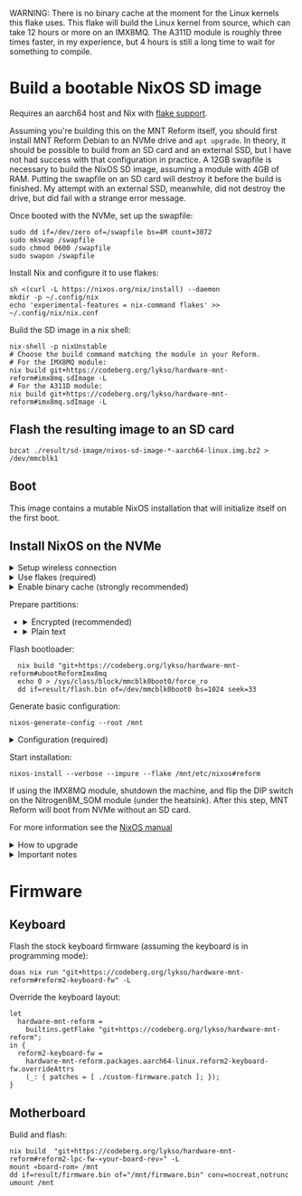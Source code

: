 WARNING: There is no binary cache at the moment for the Linux kernels this flake uses. This flake will build the Linux kernel from source, which can take 12 hours or more on an IMX8MQ. The A311D module is roughly three times faster, in my experience, but 4 hours is still a long time to wait for something to compile.

# Build a bootable NixOS SD image

Requires an aarch64 host and Nix with [flake support](https://www.tweag.io/blog/2020-05-25-flakes/).

Assuming you're building this on the MNT Reform itself, you should first install MNT Reform Debian to an NVMe drive and `apt upgrade`. In theory, it should be possible to build from an SD card and an external SSD, but I have not had success with that configuration in practice. A 12GB swapfile is necessary to build the NixOS SD image, assuming a module with 4GB of RAM. Putting the swapfile on an SD card will destroy it before the build is finished. My attempt with an external SSD, meanwhile, did not destroy the drive, but did fail with a strange error message.

Once booted with the NVMe, set up the swapfile:
```
sudo dd if=/dev/zero of=/swapfile bs=4M count=3072
sudo mkswap /swapfile
sudo chmod 0600 /swapfile
sudo swapon /swapfile
```

Install Nix and configure it to use flakes:
```
sh <(curl -L https://nixos.org/nix/install) --daemon
mkdir -p ~/.config/nix
echo 'experimental-features = nix-command flakes' >> ~/.config/nix/nix.conf
```

Build the SD image in a nix shell:
```
nix-shell -p nixUnstable
# Choose the build command matching the module in your Reform.
# For the IMX8MQ module:
nix build git+https://codeberg.org/lykso/hardware-mnt-reform#imx8mq.sdImage -L
# For the A311D module:
nix build git+https://codeberg.org/lykso/hardware-mnt-reform#imx8mq.sdImage -L
```

## Flash the resulting image to an SD card
```
bzcat ./result/sd-image/nixos-sd-image-*-aarch64-linux.img.bz2 > /dev/mmcblk1
```

## Boot

This image contains a mutable NixOS installation that will initialize itself on the first boot.

## Install NixOS on the NVMe

<details>
  <summary>Setup wireless connection</summary>

  ```
    sudo -i
    wpa_supplicant -B -i wlp1s0 -c <(wpa_passphrase ${SSID} ${PASSWORD})
  ```
</details>

<details>
  <summary>Use flakes (required)</summary>

  ```
    mkdir -p ~/.config/nix
    echo 'experimental-features = nix-command flakes' >> ~/.config/nix/nix.conf
    nix-shell -p nixUnstable
  ```
</details>

<details>
  <summary>Enable binary cache (strongly recommended)</summary>

  ```
    nix run nixpkgs#cachix -- use nix-community -m user-nixconf -v
  ```
</details>

Prepare partitions:
* <details>
    <summary>Encrypted (recommended)</summary>

    ```
      parted /dev/nvme0n1 mklabel gpt
      parted /dev/nvme0n1 mkpart NIX ext4 0% 100%
      cryptsetup luksFormat /dev/nvme0n1p1
      cryptsetup open /dev/nvme0n1p1 nix
      mkfs.ext4 /dev/mapper/nix
      mount /dev/mapper/nix /mnt/

      parted /dev/mmcblk0 mklabel gpt
      parted /dev/mmcblk0 mkpart BOOT ext4 0% 100%
      mkfs.ext4 /dev/mmcblk0p1
      mkdir /mnt/boot
      mount /dev/mmcblk0p1 /mnt/boot
    ```
  </details>

* <details>
    <summary>Plain text</summary>

    ```
      parted /dev/nvme0n1 mklabel gpt
      parted /dev/nvme0n1 mkpart NIX ext4 0% 100%
      mkfs.ext4 /dev/nvme0n1
      mount /dev/nvme0n1 /mnt

      parted /dev/mmcblk0 mklabel gpt
      parted /dev/mmcblk0 mkpart BOOT ext4 0% 100%
      mkfs.ext4 /dev/mmcblk0p1
      mount /dev/mmcblk0p1 /mnt/boot
    ```
  </details>

Flash bootloader:
```
  nix build "git+https://codeberg.org/lykso/hardware-mnt-reform#ubootReformImx8mq
  echo 0 > /sys/class/block/mmcblk0boot0/force_ro
  dd if=result/flash.bin of=/dev/mmcblk0boot0 bs=1024 seek=33
```

Generate basic configuration:
```
nixos-generate-config --root /mnt
```

<details>
  <summary>Configuration (required)</summary>

  Add a flake file at `/mnt/etc/nixos/flake.nix` to import configuration from this repository. Be sure to uncomment the `modules` line corresponding to the module in your Reform:
  ```
    {
      description = "Configuration for MNT Reform";

      inputs = {
        nixpkgs.url = "github:NixOS/nixpkgs/nixos-23.11";
        reform.url = "git+https://codeberg.org/lykso/hardware-mnt-reform";
      };

      outputs = { self, nixpkgs, reform }: {

        nixosConfigurations.reform = nixpkgs.lib.nixosSystem {
          system = "aarch64-linux";
          modules = [
            # Uncomment the NixOS module matching the module in your Reform.
            # reform.imx8mq_nixosModule # For IMX8MQ
            # reform.a311d_nixosModule # For A311D
            ./configuration.nix
            ({ pkgs, ... }: {
              nix.package = pkgs.nixFlakes;
              programs.sway.enable = true;
            })
          ];
        };

      };
    }
  ```
</details>

Start installation:
```
nixos-install --verbose --impure --flake /mnt/etc/nixos#reform
```

If using the IMX8MQ module, shutdown the machine, and flip the DIP switch on the Nitrogen8M_SOM module (under the heatsink). After this step, MNT Reform will boot from NVMe without an SD card.

For more information see the  [NixOS manual](https://nixos.org/manual/nixos/stable/#sec-installation)

<details>
  <summary>How to upgrade</summary>

  ```
    nixos-rebuild switch --recreate-lock-file --verbose --impure --flake /etc/nixos#reform

    # in case there is new u-boot
    nix build "git+https://codeberg.org/lykso/hardware-mnt-reform#ubootReformImx8mq"
    echo 0 > /sys/class/block/mmcblk0boot0/force_ro
    dd if=result/flash.bin of=/dev/mmcblk0boot0 bs=1024 seek=33
  ```
</details>

<details>
  <summary>Important notes</summary>

  * There may be an issue with the early console with some kernel versions (e.g. I haven't managed to make it work on Linux v5.17.6 at the time of writing this). Just type the password blindly.
  * You can choose the NixOS generation at the boot process with UART.
</details>

# Firmware

## Keyboard

Flash the stock keyboard firmware (assuming the keyboard is in programming mode):
```
doas nix run "git+https://codeberg.org/lykso/hardware-mnt-reform#reform2-keyboard-fw" -L
```

Override the keyboard layout:
```
let
  hardware-mnt-reform =
    builtins.getFlake "git+https://codeberg.org/lykso/hardware-mnt-reform";
in {
  reform2-keyboard-fw =
    hardware-mnt-reform.packages.aarch64-linux.reform2-keyboard-fw.overrideAttrs
    (_: { patches = [ ./custom-firmware.patch ]; });
}
```

## Motherboard

Build and flash:
```
nix build  "git+https://codeberg.org/lykso/hardware-mnt-reform#reform2-lpc-fw-«your-board-rev»" -L
mount «board-rom» /mnt
dd if=result/firmware.bin of="/mnt/firmware.bin" conv=nocreat,notrunc
umount /mnt
```
